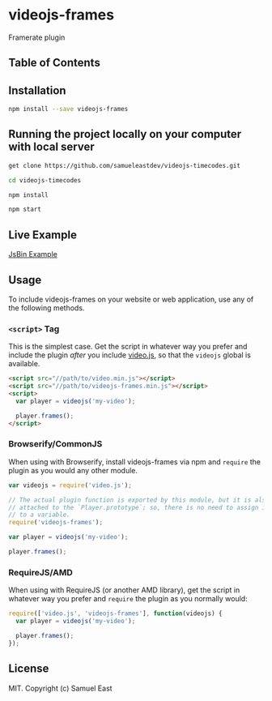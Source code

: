 # videojs-frames

Framerate plugin

## Table of Contents

<!-- START doctoc -->
<!-- END doctoc -->
## Installation

```sh
npm install --save videojs-frames
```

## Running the project locally on your computer with local server

```sh
get clone https://github.com/samueleastdev/videojs-timecodes.git
```

```sh
cd videojs-timecodes
```

```sh
npm install
```

```sh
npm start
```

## Live Example

[JsBin Example](https://output.jsbin.com/semolid)


## Usage

To include videojs-frames on your website or web application, use any of the following methods.

### `<script>` Tag

This is the simplest case. Get the script in whatever way you prefer and include the plugin _after_ you include [video.js][videojs], so that the `videojs` global is available.

```html
<script src="//path/to/video.min.js"></script>
<script src="//path/to/videojs-frames.min.js"></script>
<script>
  var player = videojs('my-video');

  player.frames();
</script>
```

### Browserify/CommonJS

When using with Browserify, install videojs-frames via npm and `require` the plugin as you would any other module.

```js
var videojs = require('video.js');

// The actual plugin function is exported by this module, but it is also
// attached to the `Player.prototype`; so, there is no need to assign it
// to a variable.
require('videojs-frames');

var player = videojs('my-video');

player.frames();
```

### RequireJS/AMD

When using with RequireJS (or another AMD library), get the script in whatever way you prefer and `require` the plugin as you normally would:

```js
require(['video.js', 'videojs-frames'], function(videojs) {
  var player = videojs('my-video');

  player.frames();
});
```

## License

MIT. Copyright (c) Samuel East


[videojs]: http://videojs.com/
